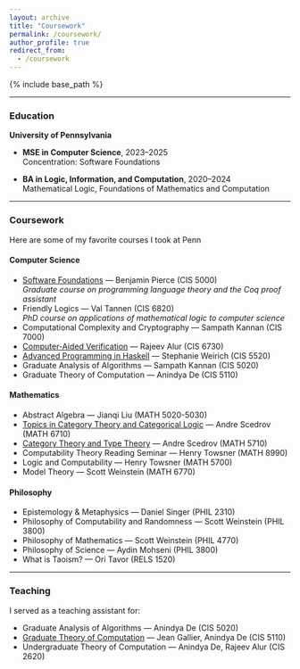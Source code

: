 ```yaml
---
layout: archive
title: "Coursework"
permalink: /coursework/
author_profile: true
redirect_from:
  - /coursework
---
```


{% include base_path %}

---

### Education

**University of Pennsylvania**

- **MSE in Computer Science**, 2023–2025  
  Concentration: Software Foundations

- **BA in Logic, Information, and Computation**, 2020–2024  
  Mathematical Logic, Foundations of Mathematics and Computation

---

### Coursework
Here are some of my favorite courses I took at Penn
#### Computer Science

- [Software Foundations](https://softwarefoundations.cis.upenn.edu) — Benjamin Pierce (CIS 5000)  
  *Graduate course on programming language theory and the Coq proof assistant*
- Friendly Logics — Val Tannen (CIS 6820)  
  *PhD course on applications of mathematical logic to computer science*  
- Computational Complexity and Cryptography — Sampath Kannan (CIS 7000) 
- [Computer-Aided Verification](https://www.cis.upenn.edu/~alur/cis673.html) — Rajeev Alur (CIS 6730) 
- [Advanced Programming in Haskell](https://www.seas.upenn.edu/~cis5520/current/index.html) — Stephanie Weirich (CIS 5520)    
- Graduate Analysis of Algorithms — Sampath Kannan (CIS 5020)  
- Graduate Theory of Computation — Anindya De (CIS 5110)  

#### Mathematics

- Abstract Algebra — Jianqi Liu (MATH 5020-5030)
- [Topics in Category Theory and Categorical Logic](https://www.cis.upenn.edu/~scedrov/courses/Math6710F24.html) — Andre Scedrov (MATH 6710)  
- [Category Theory and Type Theory](https://www.cis.upenn.edu/~scedrov/courses/Math5710S24.html) — Andre Scedrov (MATH 5710)  
- Computability Theory Reading Seminar — Henry Towsner (MATH 8990)  
- Logic and Computability — Henry Towsner (MATH 5700)  
- Model Theory — Scott Weinstein (MATH 6770)  

#### Philosophy

- Epistemology & Metaphysics — Daniel Singer (PHIL 2310)  
- Philosophy of Computability and Randomness — Scott Weinstein (PHIL 3800)  
- Philosophy of Mathematics — Scott Weinstein (PHIL 4770)  
- Philosophy of Science — Aydin Mohseni (PHIL 3800)  
- What is Taoism? — Ori Tavor (RELS 1520)

---

### Teaching

I served as a teaching assistant for:

- Graduate Analysis of Algorithms — Anindya De (CIS 5020)  
- [Graduate Theory of Computation](https://www.cis.upenn.edu/~cis5110/) — Jean Gallier, Anindya De (CIS 5110)  
- Undergraduate Theory of Computation — Anindya De, Rajeev Alur (CIS 2620)

